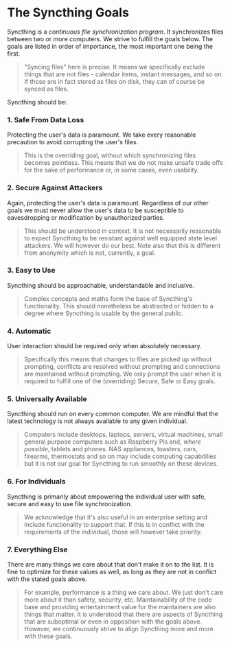 # The Syncthing Goals

Syncthing is a *continuous file synchronization program*. It synchronizes
files between two or more computers. We strive to fulfill the goals below.
The goals are listed in order of importance, the most important one being
the first.

> "Syncing files" here is precise. It means we specifically exclude things
> that are not files - calendar items, instant messages, and so on. If those
> are in fact stored as files on disk, they can of course be synced as
> files.

Syncthing should be:

### 1. Safe From Data Loss

Protecting the user's data is paramount. We take every reasonable precaution
to avoid corrupting the user's files.

> This is the overriding goal, without which synchronizing files becomes
> pointless. This means that we do not make unsafe trade offs for the sake
> of performance or, in some cases, even usability.

### 2. Secure Against Attackers

Again, protecting the user's data is paramount. Regardless of our other
goals we must never allow the user's data to be susceptible to eavesdropping
or modification by unauthorized parties.

> This should be understood in context. It is not necessarily reasonable to
> expect Syncthing to be resistant against well equipped state level
> attackers. We will however do our best. Note also that this is different
> from anonymity which is not, currently, a goal.

### 3. Easy to Use

Syncthing should be approachable, understandable and inclusive.

> Complex concepts and maths form the base of Syncthing's functionality.
> This should nonetheless be abstracted or hidden to a degree where
> Syncthing is usable by the general public.

### 4. Automatic

User interaction should be required only when absolutely necessary.

> Specifically this means that changes to files are picked up without
> prompting, conflicts are resolved without prompting and connections are
> maintained without prompting. We only prompt the user when it is required
> to fulfill one of the (overriding) Secure, Safe or Easy goals.

### 5. Universally Available

Syncthing should run on every common computer. We are mindful that the
latest technology is not always available to any given individual.

> Computers include desktops, laptops, servers, virtual machines, small
> general purpose computers such as Raspberry Pis and, *where possible*,
> tablets and phones. NAS appliances, toasters, cars, firearms, thermostats
> and so on may include computing capabitilies but it is not our goal for
> Syncthing to run smoothly on these devices.

### 6. For Individuals

Syncthing is primarily about empowering the individual user with safe,
secure and easy to use file synchronization.

> We acknowledge that it's also useful in an enterprise setting and include
> functionality to support that. If this is in conflict with the
> requirements of the individual, those will however take priority.

### 7. Everything Else

There are many things we care about that don't make it on to the list. It is
fine to optimize for these values as well, as long as they are not in
conflict with the stated goals above.

> For example, performance is a thing we care about. We just don't care more
> about it than safety, security, etc. Maintainability of the code base and
> providing entertainment value for the maintainers are also things that
> matter. It is understood that there are aspects of Syncthing that are
> suboptimal or even in opposition with the goals above. However, we
> continuously strive to align Syncthing more and more with these goals.
